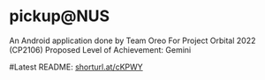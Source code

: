 # pickup@NUS

An Android application done by Team Oreo
For Project Orbital 2022 (CP2106)
Proposed Level of Achievement: Gemini

#Latest README: [shorturl.at/cKPWY](https://shorturl.at/cKPWY)
